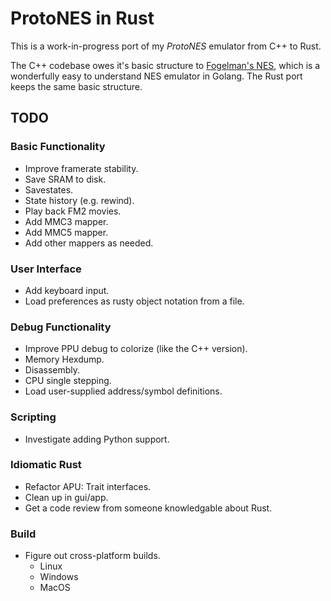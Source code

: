 # ProtoNES in Rust

This is a work-in-progress port of my *ProtoNES* emulator from C++ to Rust.

The C++ codebase owes it's basic structure to
[Fogelman's NES](https://github.com/fogleman/nes), which is a wonderfully
easy to understand NES emulator in Golang.  The Rust port keeps the same
basic structure.

## TODO

### Basic Functionality

- Improve framerate stability.
- Save SRAM to disk.
- Savestates.
- State history (e.g. rewind).
- Play back FM2 movies.
- Add MMC3 mapper.
- Add MMC5 mapper.
- Add other mappers as needed.

### User Interface

- Add keyboard input.
- Load preferences as rusty object notation from a file.

### Debug Functionality

- Improve PPU debug to colorize (like the C++ version).
- Memory Hexdump.
- Disassembly.
- CPU single stepping.
- Load user-supplied address/symbol definitions.

### Scripting

- Investigate adding Python support.

### Idiomatic Rust

- Refactor APU: Trait interfaces.
- Clean up in gui/app.
- Get a code review from someone knowledgable about Rust.

### Build

- Figure out cross-platform builds.
  - Linux
  - Windows
  - MacOS
